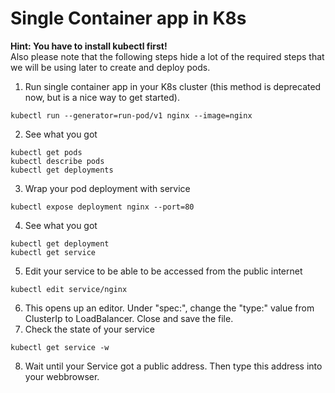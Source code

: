 # Single Container app in K8s

**Hint: You have to install kubectl first!**  
Also please note that the following steps hide a lot of the required steps that we will be using later to create and deploy pods.

1. Run single container app in your K8s cluster (this method is deprecated now, but is a nice way to get started).

```
kubectl run --generator=run-pod/v1 nginx --image=nginx
```
2. See what you got
```
kubectl get pods  
kubectl describe pods  
kubectl get deployments
```
3. Wrap your pod deployment with service 
```
kubectl expose deployment nginx --port=80
```
4. See what you got
```
kubectl get deployment
kubectl get service
```
5. Edit your service to be able to be accessed from the public internet
```
kubectl edit service/nginx
```
6. This opens up an editor. Under "spec:", change the "type:" value from ClusterIp to LoadBalancer. Close and save the file.
7. Check the state of your service
```
kubectl get service -w
```
8. Wait until your Service got a public address. Then type this address into your webbrowser.
